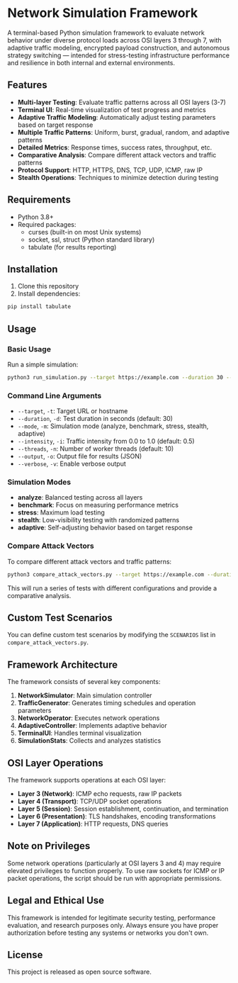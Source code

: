 # Network Simulation Framework

A terminal-based Python simulation framework to evaluate network behavior under diverse protocol loads across OSI layers 3 through 7, with adaptive traffic modeling, encrypted payload construction, and autonomous strategy switching — intended for stress-testing infrastructure performance and resilience in both internal and external environments.

## Features

- **Multi-layer Testing**: Evaluate traffic patterns across all OSI layers (3-7)
- **Terminal UI**: Real-time visualization of test progress and metrics
- **Adaptive Traffic Modeling**: Automatically adjust testing parameters based on target response
- **Multiple Traffic Patterns**: Uniform, burst, gradual, random, and adaptive patterns
- **Detailed Metrics**: Response times, success rates, throughput, etc.
- **Comparative Analysis**: Compare different attack vectors and traffic patterns
- **Protocol Support**: HTTP, HTTPS, DNS, TCP, UDP, ICMP, raw IP
- **Stealth Operations**: Techniques to minimize detection during testing

## Requirements

- Python 3.8+
- Required packages: 
  - curses (built-in on most Unix systems)
  - socket, ssl, struct (Python standard library)
  - tabulate (for results reporting)

## Installation

1. Clone this repository
2. Install dependencies:

```bash
pip install tabulate
```

## Usage

### Basic Usage

Run a simple simulation:

```bash
python3 run_simulation.py --target https://example.com --duration 30 --mode analyze
```

### Command Line Arguments

- `--target`, `-t`: Target URL or hostname
- `--duration`, `-d`: Test duration in seconds (default: 30)
- `--mode`, `-m`: Simulation mode (analyze, benchmark, stress, stealth, adaptive)
- `--intensity`, `-i`: Traffic intensity from 0.0 to 1.0 (default: 0.5)
- `--threads`, `-n`: Number of worker threads (default: 10)
- `--output`, `-o`: Output file for results (JSON)
- `--verbose`, `-v`: Enable verbose output

### Simulation Modes

- **analyze**: Balanced testing across all layers
- **benchmark**: Focus on measuring performance metrics
- **stress**: Maximum load testing
- **stealth**: Low-visibility testing with randomized patterns
- **adaptive**: Self-adjusting behavior based on target response

### Compare Attack Vectors

To compare different attack vectors and traffic patterns:

```bash
python3 compare_attack_vectors.py --target https://example.com --duration 20
```

This will run a series of tests with different configurations and provide a comparative analysis.

## Custom Test Scenarios

You can define custom test scenarios by modifying the `SCENARIOS` list in `compare_attack_vectors.py`.

## Framework Architecture

The framework consists of several key components:

1. **NetworkSimulator**: Main simulation controller
2. **TrafficGenerator**: Generates timing schedules and operation parameters
3. **NetworkOperator**: Executes network operations
4. **AdaptiveController**: Implements adaptive behavior
5. **TerminalUI**: Handles terminal visualization
6. **SimulationStats**: Collects and analyzes statistics

## OSI Layer Operations

The framework supports operations at each OSI layer:

- **Layer 3 (Network)**: ICMP echo requests, raw IP packets
- **Layer 4 (Transport)**: TCP/UDP socket operations
- **Layer 5 (Session)**: Session establishment, continuation, and termination
- **Layer 6 (Presentation)**: TLS handshakes, encoding transformations
- **Layer 7 (Application)**: HTTP requests, DNS queries

## Note on Privileges

Some network operations (particularly at OSI layers 3 and 4) may require elevated privileges to function properly. To use raw sockets for ICMP or IP packet operations, the script should be run with appropriate permissions.

## Legal and Ethical Use

This framework is intended for legitimate security testing, performance evaluation, and research purposes only. Always ensure you have proper authorization before testing any systems or networks you don't own.

## License

This project is released as open source software.
